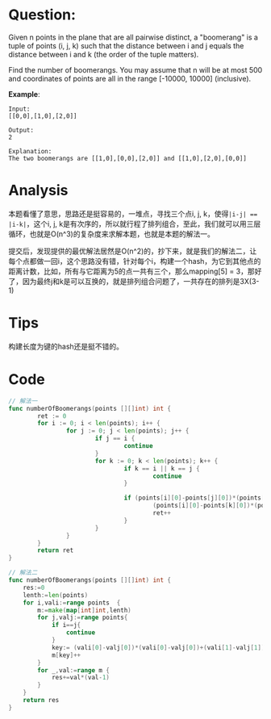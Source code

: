 # Question:

Given n points in the plane that are all pairwise distinct, a "boomerang" is a tuple of points (i, j, k) such that the distance between i and j equals the distance between i and k (the order of the tuple matters).

Find the number of boomerangs. You may assume that n will be at most 500 and coordinates of points are all in the range [-10000, 10000] (inclusive).

**Example**:
```
Input:
[[0,0],[1,0],[2,0]]

Output:
2

Explanation:
The two boomerangs are [[1,0],[0,0],[2,0]] and [[1,0],[2,0],[0,0]]
```

# Analysis

本题看懂了意思，思路还是挺容易的，一堆点，寻找三个点i, j, k，使得`|i-j| == |i-k|`，这个i, j, k是有次序的，所以就行程了排列组合，至此，我们就可以用三层循环，也就是O(n^3)的复杂度来求解本题，也就是本题的解法一。

提交后，发现提供的最优解法居然是O(n^2)的，抄下来，就是我们的解法二，让每个点都做一回i，这个思路没有错，针对每个i，构建一个hash，为它到其他点的距离计数，比如，所有与它距离为5的点一共有三个，那么mapping[5] = 3，那好了，因为最终j和k是可以互换的，就是排列组合问题了，一共存在的排列是3X(3-1)

# Tips

构建长度为键的hash还是挺不错的。

# Code
```go
// 解法一
func numberOfBoomerangs(points [][]int) int {
        ret := 0
        for i := 0; i < len(points); i++ {
                for j := 0; j < len(points); j++ {
                        if j == i {
                                continue
                        }
                        for k := 0; k < len(points); k++ {
                                if k == i || k == j {
                                        continue
                                }

                                if (points[i][0]-points[j][0])*(points[i][0]-points[j][0])+(points[i][1]-points[j][1])*(points[i][1]-points[j][1]) ==
                                        (points[i][0]-points[k][0])*(points[i][0]-points[k][0])+(points[i][1]-points[k][1])*(points[i][1]-points[k][1]) {
                                        ret++
                                }
                        }
                }
        }
        return ret
}
```

```go
// 解法二
func numberOfBoomerangs(points [][]int) int {
    res:=0
    lenth:=len(points)
    for i,vali:=range points  {
        m:=make(map[int]int,lenth)
        for j,valj:=range points{
            if i==j{
                continue
            }
            key:= (vali[0]-valj[0])*(vali[0]-valj[0])+(vali[1]-valj[1])*(vali[1]-valj[1])
            m[key]++
        }
        for _,val:=range m {
            res+=val*(val-1)
        }
    }
    return res
}
```
